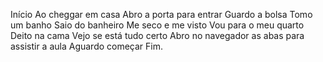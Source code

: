 Início
Ao cheggar em casa
Abro a porta para entrar
Guardo a bolsa
Tomo um banho
Saio do banheiro 
Me seco e me visto
Vou para o meu quarto
Deito na cama
Vejo se está tudo certo
Abro no navegador as abas para assistir a aula
Aguardo começar
Fim.